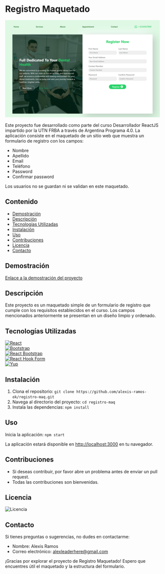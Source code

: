 # Registro Maquetado

![Vista previa del proyecto](https://github.com/alexis-ramos-ok/registro-maq/raw/main/public/screen-main-tp6.png)

Este proyecto fue desarrollado como parte del curso Desarrollador ReactJS impartido por la UTN FRBA a través de Argentina Programa 4.0. La aplicación consiste en el maquetado de un sitio web que muestra un formulario de registro con los campos:

- Nombre
- Apellido
- Email
- Teléfono
- Password
- Confirmar password

Los usuarios no se guardan ni se validan en este maquetado.

## Contenido

- [Demostración](#demostración)
- [Descripción](#descripción)
- [Tecnologías Utilizadas](#tecnologías-utilizadas)
- [Instalación](#instalación)
- [Uso](#uso)
- [Contribuciones](#contribuciones)
- [Licencia](#licencia)
- [Contacto](#contacto)

## Demostración

[Enlace a la demostración del proyecto](https://registro-maq.netlify.app/)

## Descripción

Este proyecto es un maquetado simple de un formulario de registro que cumple con los requisitos establecidos en el curso. Los campos mencionados anteriormente se presentan en un diseño limpio y ordenado.

## Tecnologías Utilizadas

[![React](https://img.shields.io/badge/React-18.2.0-blue?style=for-the-badge&logo=react&logoColor=white&labelColor=black)](https://reactjs.org/)  
[![Bootstrap](https://img.shields.io/badge/Bootstrap-5.3.2-purple?style=for-the-badge&logo=bootstrap&logoColor=white&labelColor=black)](https://getbootstrap.com/)  
[![React Bootstrap](https://img.shields.io/badge/React_Bootstrap-2.9.1-blueviolet?style=for-the-badge&logo=react&logoColor=white&labelColor=black)](https://react-bootstrap.github.io/)  
[![React Hook Form](https://img.shields.io/badge/React_Hook_Form-7.48.2-success?style=for-the-badge&logo=react&logoColor=white&labelColor=black)](https://react-hook-form.com/)  
[![Yup](https://img.shields.io/badge/Yup-1.3.2-yellow?style=for-the-badge&labelColor=black)](https://github.com/jquense/yup)

## Instalación

1. Clona el repositorio: `git clone https://github.com/alexis-ramos-ok/registro-maq.git`
2. Navega al directorio del proyecto: `cd registro-maq`
3. Instala las dependencias: `npm install`

## Uso

Inicia la aplicación: `npm start`

La aplicación estará disponible en [http://localhost:3000](http://localhost:3000) en tu navegador.

## Contribuciones

- Si deseas contribuir, por favor abre un problema antes de enviar un pull request.
- Todas las contribuciones son bienvenidas.

## Licencia

![Licencia](https://img.shields.io/badge/Licencia-Creative_Commons-green?style=for-the-badge)

## Contacto

Si tienes preguntas o sugerencias, no dudes en contactarme:

- Nombre: Alexis Ramos
- Correo electrónico: alexleaderhere@gmail.com

¡Gracias por explorar el proyecto de Registro Maquetado! Espero que encuentres útil el maquetado y la estructura del formulario.
